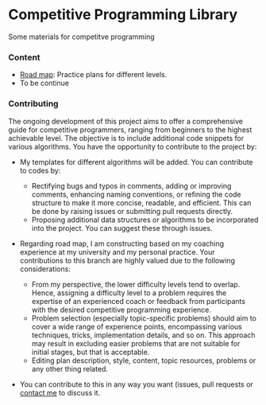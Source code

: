 # Competitive Programming Library
Some materials for competitve programming 

### Content
* [Road map](https://github.com/hazemadelkhalel/Competitive-Programming-Library/blob/main/Road%20Map/README.md): Practice plans for different levels. 
* To be continue

### Contributing
The ongoing development of this project aims to offer a comprehensive guide for competitive programmers, ranging from beginners to the highest achievable level. The objective is to include additional code snippets for various algorithms. You have the opportunity to contribute to the project by:
* My templates for different algorithms will be added. You can contribute to codes by:
  - Rectifying bugs and typos in comments, adding or improving comments, enhancing naming conventions, or refining the code structure to make it more concise, readable, and efficient. This can be done by raising issues or submitting pull requests directly.
  - Proposing additional data structures or algorithms to be incorporated into the project. You can suggest these through issues.

* Regarding road map, I am constructing based on my coaching experience at my university and my personal practice. Your contributions to this branch are highly valued due to the following considerations:
  - From my perspective, the lower difficulty levels tend to overlap. Hence, assigning a difficulty level to a problem requires the expertise of an experienced coach or feedback from participants with the desired competitive programming experience.
  - Problem selection (especially topic-specific problems) should aim to cover a wide range of experience points, encompassing various techniques, tricks, implementation details, and so on. This approach may result in excluding easier problems that are not suitable for initial stages, but that is acceptable.
  - Editing plan description, style, content, topic resources, problems or any other thing related.
 
* You can contribute to this in any way you want (issues, pull requests or [contact me](https://codeforces.com/profile/Rokba) to discuss it.

